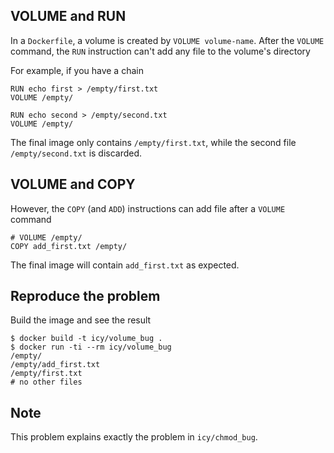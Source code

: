 ## VOLUME and RUN

In a `Dockerfile`, a volume is created by `VOLUME volume-name`.
After the `VOLUME` command, the `RUN` instruction can't add any file
to the volume's directory

For example, if you have a chain

    RUN echo first > /empty/first.txt
    VOLUME /empty/

    RUN echo second > /empty/second.txt
    VOLUME /empty/

The final image only contains `/empty/first.txt`, while the second file
`/empty/second.txt` is discarded.

## VOLUME and COPY

However, the `COPY` (and `ADD`) instructions can add file after
a `VOLUME` command

    # VOLUME /empty/
    COPY add_first.txt /empty/

The final image will contain `add_first.txt` as expected.

## Reproduce the problem

Build the image and see the result

    $ docker build -t icy/volume_bug .
    $ docker run -ti --rm icy/volume_bug
    /empty/
    /empty/add_first.txt
    /empty/first.txt
    # no other files

## Note

This problem explains exactly the problem in `icy/chmod_bug`.
